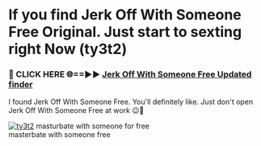 # If you find Jerk Off With Someone Free Original. Just start to sexting right Now (ty3t2)

<h3>🔴 CLICK HERE 🌐==►► <a href="https://tinyurl.com/mtbk5fxa" rel="nofollow">Jerk Off With Someone Free Updated finder</a></h3>

I found Jerk Off With Someone Free. You'll definitely like. Just don't open Jerk Off With Someone Free at work 😉💬

[![ty3t2](https://i.imgur.com/Q8WKrnY.jpeg)](https://tinyurl.com/mtbk5fxa)
masturbate with someone for free<br>
masterbate with someone free